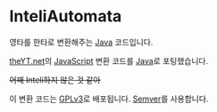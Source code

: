 # InteliAutomata
영타를 한타로 변환해주는 [Java](http://java.com/) 코드입니다.

[theYT.net](http://www.theyt.net/wiki/한영타변환기)의 [JavaScript](https://www.javascript.com/) 변환 코드를 [Java](http://java.com/)로 포팅했습니다.

~~어째 Inteli하지 않은 것 같아~~

이 변환 코드는 [GPLv3](http://www.gnu.org/licenses/gpl-3.0.html)로 배포됩니다.
[Semver](http://semver.org/)를 사용합니다.